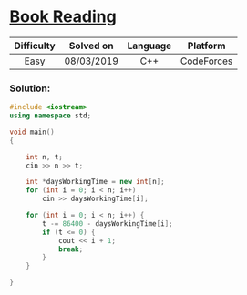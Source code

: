 # [Book Reading](https://codeforces.com/contest/884/problem/A)

| Difficulty | Solved on  | Language   | Platform   |
| :--------: | :--------: | :--------: | :--------: |
| Easy       | 08/03/2019 | C++        | CodeForces |

### Solution:

```c++
#include <iostream>
using namespace std;

void main()
{

    int n, t;
    cin >> n >> t;

    int *daysWorkingTime = new int[n];
    for (int i = 0; i < n; i++)
        cin >> daysWorkingTime[i];

    for (int i = 0; i < n; i++) {
        t -= 86400 - daysWorkingTime[i];
        if (t <= 0) {
            cout << i + 1;
            break;
        }
    }

}
```